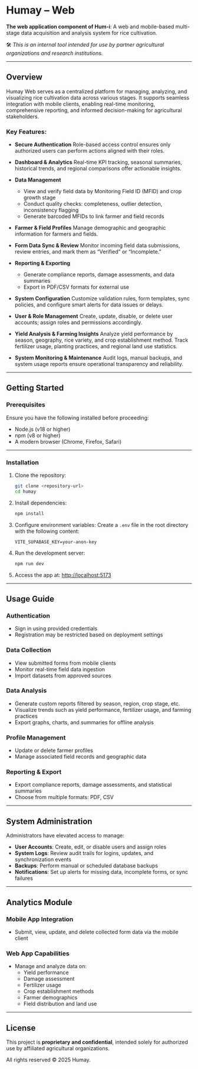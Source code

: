# Humay – Web

**The web application component of Hum-i**: A web and mobile-based multi-stage data acquisition and analysis system for rice cultivation.

🛠️ _This is an internal tool intended for use by partner agricultural organizations and research institutions._

---

## Overview

Humay Web serves as a centralized platform for managing, analyzing, and visualizing rice cultivation data across various stages. It supports seamless integration with mobile clients, enabling real-time monitoring, comprehensive reporting, and informed decision-making for agricultural stakeholders.

### Key Features:

- **Secure Authentication**
  Role-based access control ensures only authorized users can perform actions aligned with their roles.

- **Dashboard & Analytics**
  Real-time KPI tracking, seasonal summaries, historical trends, and regional comparisons offer actionable insights.

- **Data Management**

  - View and verify field data by Monitoring Field ID (MFID) and crop growth stage
  - Conduct quality checks: completeness, outlier detection, inconsistency flagging
  - Generate barcoded MFIDs to link farmer and field records

- **Farmer & Field Profiles**
  Manage demographic and geographic information for farmers and fields.

- **Form Data Sync & Review**
  Monitor incoming field data submissions, review entries, and mark them as “Verified” or “Incomplete.”

- **Reporting & Exporting**

  - Generate compliance reports, damage assessments, and data summaries
  - Export in PDF/CSV formats for external use

- **System Configuration**
  Customize validation rules, form templates, sync policies, and configure smart alerts for data issues or delays.

- **User & Role Management**
  Create, update, disable, or delete user accounts; assign roles and permissions accordingly.

- **Yield Analysis & Farming Insights**
  Analyze yield performance by season, geography, rice variety, and crop establishment method.
  Track fertilizer usage, planting practices, and regional land use statistics.

- **System Monitoring & Maintenance**
  Audit logs, manual backups, and system usage reports ensure operational transparency and reliability.

---

## Getting Started

### Prerequisites

Ensure you have the following installed before proceeding:

- Node.js (v18 or higher)
- npm (v8 or higher)
- A modern browser (Chrome, Firefox, Safari)

---

### Installation

1. Clone the repository:

   ```bash
   git clone <repository-url>
   cd humay
   ```

2. Install dependencies:

   ```bash
   npm install
   ```

3. Configure environment variables:
   Create a `.env` file in the root directory with the following content:

   ```
   VITE_SUPABASE_KEY=your-anon-key
   ```

4. Run the development server:

   ```bash
   npm run dev
   ```

5. Access the app at:
   [http://localhost:5173](http://localhost:5173)

---

## Usage Guide

### Authentication

- Sign in using provided credentials
- Registration may be restricted based on deployment settings

### Data Collection

- View submitted forms from mobile clients
- Monitor real-time field data ingestion
- Import datasets from approved sources

### Data Analysis

- Generate custom reports filtered by season, region, crop stage, etc.
- Visualize trends such as yield performance, fertilizer usage, and farming practices
- Export graphs, charts, and summaries for offline analysis

### Profile Management

- Update or delete farmer profiles
- Manage associated field records and geographic data

### Reporting & Export

- Export compliance reports, damage assessments, and statistical summaries
- Choose from multiple formats: PDF, CSV

---

## System Administration

Administrators have elevated access to manage:

- **User Accounts**: Create, edit, or disable users and assign roles
- **System Logs**: Review audit trails for logins, updates, and synchronization events
- **Backups**: Perform manual or scheduled database backups
- **Notifications**: Set up alerts for missing data, incomplete forms, or sync failures

---

## Analytics Module

### Mobile App Integration

- Submit, view, update, and delete collected form data via the mobile client

### Web App Capabilities

- Manage and analyze data on:
  - Yield performance
  - Damage assessment
  - Fertilizer usage
  - Crop establishment methods
  - Farmer demographics
  - Field distribution and land use

---

## License

This project is **proprietary and confidential**, intended solely for authorized use by affiliated agricultural organizations.

All rights reserved © 2025 Humay.

